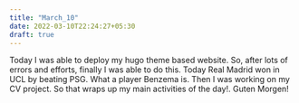 ```yaml
---
title: "March_10"
date: 2022-03-10T22:24:27+05:30
draft: true
---
```


Today I was able to deploy my hugo theme based website. So, after lots of errors and efforts, finally I was able to do this. 
Today Real Madrid won in UCL by beating PSG. What a player Benzema is. 
Then I was working on my CV project. 
So that wraps up my main activities of the day!. 
Guten Morgen!
